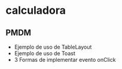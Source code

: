 # calculadora
## PMDM
- Ejemplo de uso de TableLayout
- Ejemplo de uso de Toast
- 3 Formas de implementar evento onClick
